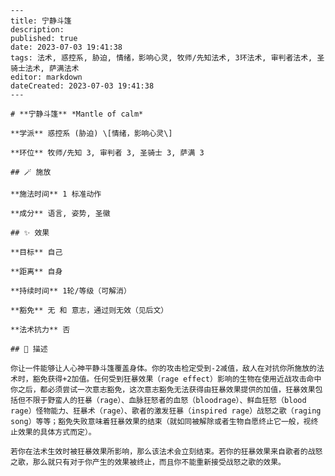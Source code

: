 
    ---
    title: 宁静斗篷
    description: 
    published: true
    date: 2023-07-03 19:41:38
    tags: 法术, 惑控系, 胁迫, 情绪，影响心灵, 牧师/先知法术, 3环法术, 审判者法术, 圣骑士法术, 萨满法术
    editor: markdown
    dateCreated: 2023-07-03 19:41:38
    ---

    # **宁静斗篷** *Mantle of calm*

    **学派** 惑控系 (胁迫) \[情绪，影响心灵\] 

    **环位** 牧师/先知 3, 审判者 3, 圣骑士 3, 萨满 3

    ## 🪄 施放

    **施法时间** 1 标准动作

    **成分** 语言, 姿势, 圣徽

    ## ✨ 效果 

    **目标** 自己 

    **距离** 自身  

    **持续时间** 1轮/等级（可解消） 

    **豁免** 无 和 意志，通过则无效（见后文）

    **法术抗力** 否

    ## 📖 描述

    你让一件能够让人心神平静斗篷覆盖身体。你的攻击检定受到-2减值，敌人在对抗你所施放的法术时，豁免获得+2加值。任何受到狂暴效果（rage effect）影响的生物在使用近战攻击命中你之后，都必须尝试一次意志豁免，这次意志豁免无法获得由狂暴效果提供的加值，狂暴效果包括但不限于野蛮人的狂暴（rage）、血脉狂怒者的血怒（bloodrage）、鲜血狂怒（blood rage）怪物能力、狂暴术（rage）、歌者的激发狂暴（inspired rage）战怒之歌（raging song）等等；豁免失败意味着狂暴效果的结束（就如同被解除或者生物自愿终止它一般，视终止效果的具体方式而定）。

    若你在法术生效时被狂暴效果所影响，那么该法术会立刻结束。若你的狂暴效果来自歌者的战怒之歌，那么就只有对于你产生的效果被终止，而且你不能重新接受战怒之歌的效果。
    